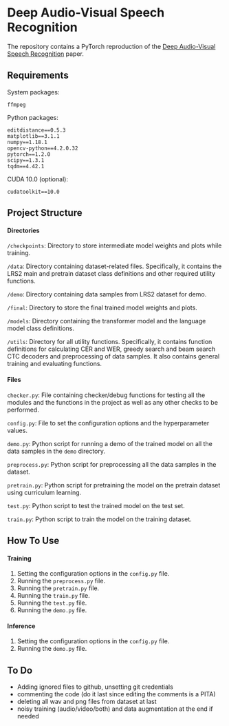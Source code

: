 # Deep Audio-Visual Speech Recognition

The repository contains a PyTorch reproduction of the [Deep Audio-Visual Speech Recognition](https://arxiv.org/abs/1809.02108) paper.

## Requirements

System packages:
	
	ffmpeg

Python packages:

	editdistance==0.5.3
	matplotlib==3.1.1
	numpy==1.18.1
	opencv-python==4.2.0.32
	pytorch==1.2.0
	scipy==1.3.1
	tqdm==4.42.1

CUDA 10.0 (optional): 
	
	cudatoolkit==10.0

## Project Structure

#### Directories

`/checkpoints`: Directory to store intermediate model weights and plots while training.

`/data`: Directory containing dataset-related files. Specifically, it contains the LRS2 main and pretrain dataset class definitions and other required utility functions.
	
`/demo`: Directory containing data samples from LRS2 dataset for demo.

`/final`: Directory to store the final trained model weights and plots.

`/models`: Directory containing the transformer model and the language model class definitions.

`/utils`: Directory for all utility functions. Specifically, it contains function definitions for calculating CER and WER, greedy search and beam search CTC decoders and preprocessing of data samples. It also contains general training and evaluating functions.

#### Files

`checker.py`: File containing checker/debug functions for testing all the modules and the functions in the project as well as any other checks to be performed.

`config.py`: File to set the configuration options and the hyperparameter values.

`demo.py`: Python script for running a demo of the trained model on all the data samples in the `demo` directory.

`preprocess.py`: Python script for preprocessing all the data samples in the dataset.
 
 `pretrain.py`: Python script for pretraining the model on the pretrain dataset using curriculum learning.
 
`test.py`: Python script to test the trained model on the test set.

`train.py`: Python script to train the model on the training dataset.

## How To Use

#### Training

1. Setting the configuration options in the `config.py` file.
2. Running the `preprocess.py` file.
3. Running the `pretrain.py` file.
4. Running the `train.py` file.
5. Running the `test.py` file.
6. Running the `demo.py` file.

#### Inference

1. Setting the configuration options in the `config.py` file.
2. Running the `demo.py` file.

## To Do
- Adding ignored files to github, unsetting git credentials
- commenting the code (do it last since editing the comments is a PITA)
- deleting all wav and png files from dataset at last
- noisy training (audio/video/both) and data augmentation at the end if needed